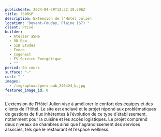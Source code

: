 ```yaml
---
publishdate: 2024-04-29T12:32:10.506Z
title: 750RSP
description: Extension de l'Hôtel Julien
location: "Devant-Fouday, Plaine (67) "
client: Privé
builder:
  - Atelier aSHe
  - RB Eco
  - SIB Etudes
  - Execo
  - Cogenest
  - ÉS Service Energétique
  - ""
period: En cours
surface: "-"
cost: "-"
images:
  - /img/upload/pers-pub_240424_b.jpg
featured_image_id: 0
---
```

L’extension de l’Hôtel Julien vise à améliorer le confort des équipes et des clients de l’Hôtel. Le site est enclavé et le projet répond aux problématiques de gestions de flux inhérentes à l’évolution de ce type d'établissement, notamment pour la cuisine et les accès logistiques. Le projet comprend deux niveaux de chambres ainsi que l'agrandissement des services associés, tels que le restaurant et l’espace wellness.
